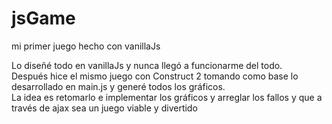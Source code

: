 # jsGame
mi primer juego hecho con vanillaJs

Lo diseñé todo en vanillaJs y nunca llegó a funcionarme del todo.  
Después hice el mismo juego con Construct 2 tomando como base lo desarrollado en main.js y generé todos los gráficos.   
La idea es retomarlo e implementar los gráficos y arreglar los fallos y que a través de ajax sea un juego viable y divertido
